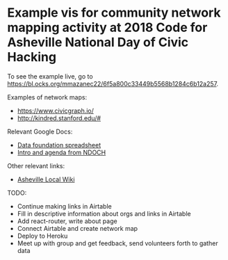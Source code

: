 # Example vis for community network mapping activity at 2018 Code for Asheville National Day of Civic Hacking

To see the example live, go to https://bl.ocks.org/mmazanec22/6f5a800c33449b5568b1284c6b12a257.


Examples of network maps:
* https://www.civicgraph.io/
* http://kindred.stanford.edu/#


Relevant Google Docs:
* [Data foundation spreadsheet](https://docs.google.com/spreadsheets/d/10rSZhKJ5Li3NC6S6AHrD9bywVuCx9OVPQ0z2CgIcSzs/edit?usp=sharing)
* [Intro and agenda from NDOCH](https://docs.google.com/document/d/1zGiggxMU0m5xeWMKCcp_ek5Nz-yRZ3UYsO2tjsnJVXA/edit?usp=sharing)


Other relevant links:
* [Asheville Local Wiki](https://localwiki.org/asheville/)


TODO:
* Continue making links in Airtable
* Fill in descriptive information about orgs and links in Airtable
* Add react-router, write about page
* Connect Airtable and create network map
* Deploy to Heroku
* Meet up with group and get feedback, send volunteers forth to gather data
